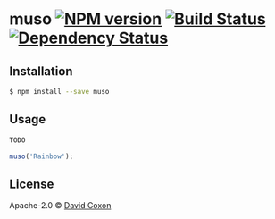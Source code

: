 # muso [![NPM version][npm-image]][npm-url] [![Build Status][travis-image]][travis-url] [![Dependency Status][daviddm-image]][daviddm-url]
> 

## Installation

```sh
$ npm install --save muso
```

## Usage

```js
TODO

muso('Rainbow');
```
## License

Apache-2.0 © [David Coxon](dvdcxn.github.io)


[npm-image]: https://badge.fury.io/js/muso.svg
[npm-url]: https://npmjs.org/package/muso
[travis-image]: https://travis-ci.org/dvdcxn/muso.svg?branch=master
[travis-url]: https://travis-ci.org/dvdcxn/muso
[daviddm-image]: https://david-dm.org/dvdcxn/muso.svg?theme=shields.io
[daviddm-url]: https://david-dm.org/dvdcxn/muso
